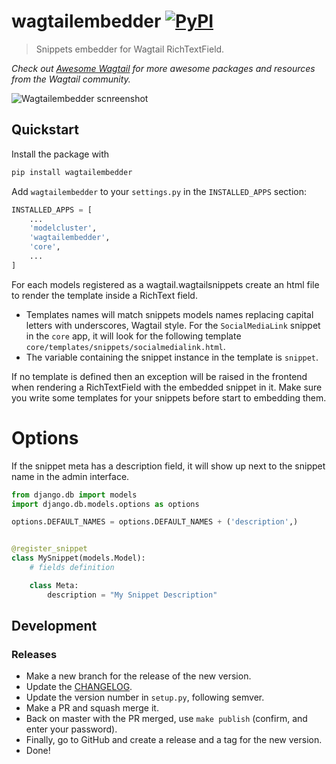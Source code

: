 # wagtailembedder [![PyPI](https://img.shields.io/pypi/v/wagtailembedder.svg)](https://pypi.python.org/pypi/wagtailembedder)

> Snippets embedder for Wagtail RichTextField.

*Check out [Awesome Wagtail](https://github.com/springload/awesome-wagtail) for more awesome packages and resources from the Wagtail community.*

![Wagtailembedder scnreenshot](./screenshot.png)

## Quickstart

Install the package with

```sh
pip install wagtailembedder
```

Add `wagtailembedder` to your `settings.py` in the `INSTALLED_APPS` section:

```python
INSTALLED_APPS = [
    ...
    'modelcluster',
    'wagtailembedder',
    'core',
    ...
]
```

For each models registered as a wagtail.wagtailsnippets create an html file to render the template inside a RichText field.

 * Templates names will match snippets models names replacing capital letters with underscores, Wagtail style.
   For the ```SocialMediaLink``` snippet in the ```core``` app, it will look for the following template ```core/templates/snippets/socialmedialink.html```.
 * The variable containing the snippet instance in the template is ```snippet```.

If no template is defined then an exception will be raised in the frontend when rendering a RichTextField with the embedded snippet in it. Make sure you write some templates for your snippets before start to embedding them.

# Options

If the snippet meta has a description field, it will show up next to the snippet name in the admin interface.

```python
from django.db import models
import django.db.models.options as options

options.DEFAULT_NAMES = options.DEFAULT_NAMES + ('description',)


@register_snippet
class MySnippet(models.Model):
    # fields definition

    class Meta:
        description = "My Snippet Description"
```

## Development

### Releases

- Make a new branch for the release of the new version.
- Update the [CHANGELOG](https://github.com/springload/wagtailembedder/CHANGELOG.md).
- Update the version number in `setup.py`, following semver.
- Make a PR and squash merge it.
- Back on master with the PR merged, use `make publish` (confirm, and enter your password).
- Finally, go to GitHub and create a release and a tag for the new version.
- Done!
